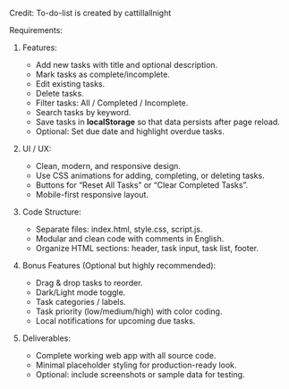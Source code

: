Credit: To-do-list is created by cattillallnight

Requirements:

1. Features:
   - Add new tasks with title and optional description.
   - Mark tasks as complete/incomplete.
   - Edit existing tasks.
   - Delete tasks.
   - Filter tasks: All / Completed / Incomplete.
   - Search tasks by keyword.
   - Save tasks in **localStorage** so that data persists after page reload.
   - Optional: Set due date and highlight overdue tasks.

2. UI / UX:
   - Clean, modern, and responsive design.
   - Use CSS animations for adding, completing, or deleting tasks.
   - Buttons for “Reset All Tasks” or “Clear Completed Tasks”.
   - Mobile-first responsive layout.

3. Code Structure:
   - Separate files: index.html, style.css, script.js.
   - Modular and clean code with comments in English.
   - Organize HTML sections: header, task input, task list, footer.

4. Bonus Features (Optional but highly recommended):
   - Drag & drop tasks to reorder.
   - Dark/Light mode toggle.
   - Task categories / labels.
   - Task priority (low/medium/high) with color coding.
   - Local notifications for upcoming due tasks.

5. Deliverables:
   - Complete working web app with all source code.
   - Minimal placeholder styling for production-ready look.
   - Optional: include screenshots or sample data for testing.
